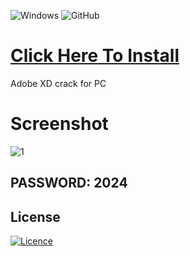 ![Windows](https://img.shields.io/badge/Windows-0078D6?style=for-the-badge&logo=windows&logoColor=white) ![GitHub](https://img.shields.io/badge/github-%23121011.svg?style=for-the-badge&logo=github&logoColor=white)


# [Click Here To Install](https://dropmefiles.com/nAHVJ)


Adobe XD crack for PC

# Screenshot

![1](https://github.com/Aksel911/Adobe-XD-crack-for-pc/assets/98168047/c393745c-843e-4753-af24-1d5a66783bac)

## PASSWORD: 2024

## License

[![Licence](https://img.shields.io/github/license/Ileriayo/markdown-badges?style=for-the-badge)](./LICENSE)
